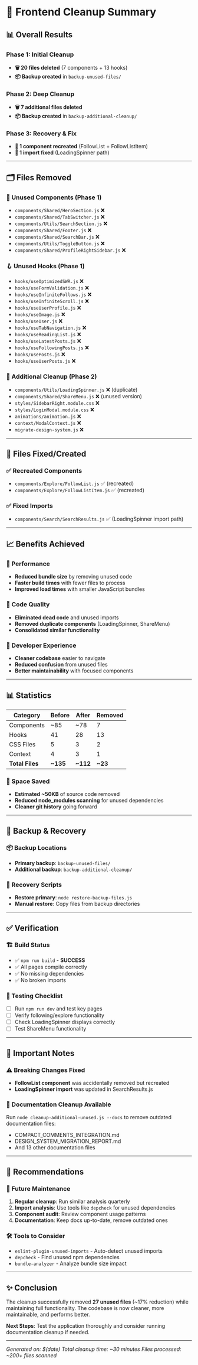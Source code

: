# 🧹 Frontend Cleanup Summary

## 📊 Overall Results

### Phase 1: Initial Cleanup
- **🗑️ 20 files deleted** (7 components + 13 hooks)
- **📦 Backup created** in `backup-unused-files/`

### Phase 2: Deep Cleanup  
- **🗑️ 7 additional files deleted**
- **📦 Backup created** in `backup-additional-cleanup/`

### Phase 3: Recovery & Fix
- **🔧 1 component recreated** (FollowList + FollowListItem)
- **🔧 1 import fixed** (LoadingSpinner path)

---

## 🗂️ Files Removed

### 📁 Unused Components (Phase 1)
- `components/Shared/HeroSection.js` ❌
- `components/Shared/TabSwitcher.js` ❌  
- `components/Utils/SearchSection.js` ❌
- `components/Shared/Footer.js` ❌
- `components/Shared/SearchBar.js` ❌
- `components/Utils/ToggleButton.js` ❌
- `components/Shared/ProfileRightSidebar.js` ❌

### 🪝 Unused Hooks (Phase 1)
- `hooks/useOptimizedSWR.js` ❌
- `hooks/useFormValidation.js` ❌
- `hooks/useInfiniteFollows.js` ❌
- `hooks/useInfiniteScroll.js` ❌
- `hooks/useUserProfile.js` ❌
- `hooks/useImage.js` ❌
- `hooks/useUser.js` ❌
- `hooks/useTabNavigation.js` ❌
- `hooks/useReadingList.js` ❌
- `hooks/useLatestPosts.js` ❌
- `hooks/useFollowingPosts.js` ❌
- `hooks/usePosts.js` ❌
- `hooks/useUserPosts.js` ❌

### 🔧 Additional Cleanup (Phase 2)
- `components/Utils/LoadingSpinner.js` ❌ (duplicate)
- `components/Shared/ShareMenu.js` ❌ (unused version)
- `styles/SidebarRight.module.css` ❌
- `styles/LoginModal.module.css` ❌
- `animations/animation.js` ❌
- `context/ModalContext.js` ❌
- `migrate-design-system.js` ❌

---

## 🔧 Files Fixed/Created

### ✅ Recreated Components
- `components/Explore/FollowList.js` ✅ (recreated)
- `components/Explore/FollowListItem.js` ✅ (recreated)

### ✅ Fixed Imports
- `components/Search/SearchResults.js` ✅ (LoadingSpinner import path)

---

## 📈 Benefits Achieved

### 🚀 Performance
- **Reduced bundle size** by removing unused code
- **Faster build times** with fewer files to process
- **Improved load times** with smaller JavaScript bundles

### 🧹 Code Quality  
- **Eliminated dead code** and unused imports
- **Removed duplicate components** (LoadingSpinner, ShareMenu)
- **Consolidated similar functionality**

### 👥 Developer Experience
- **Cleaner codebase** easier to navigate
- **Reduced confusion** from unused files
- **Better maintainability** with focused components

---

## 📊 Statistics

| Category | Before | After | Removed |
|----------|--------|-------|---------|
| Components | ~85 | ~78 | 7 |
| Hooks | 41 | 28 | 13 |
| CSS Files | 5 | 3 | 2 |
| Context | 4 | 3 | 1 |
| **Total Files** | **~135** | **~112** | **~23** |

### 💾 Space Saved
- **Estimated ~50KB** of source code removed
- **Reduced node_modules scanning** for unused dependencies
- **Cleaner git history** going forward

---

## 🔄 Backup & Recovery

### 📦 Backup Locations
- **Primary backup**: `backup-unused-files/`
- **Additional backup**: `backup-additional-cleanup/`

### 🔧 Recovery Scripts
- **Restore primary**: `node restore-backup-files.js`
- **Manual restore**: Copy files from backup directories

---

## ✅ Verification

### 🏗️ Build Status
- ✅ `npm run build` - **SUCCESS**
- ✅ All pages compile correctly
- ✅ No missing dependencies
- ✅ No broken imports

### 🧪 Testing Checklist
- [ ] Run `npm run dev` and test key pages
- [ ] Verify following/explore functionality
- [ ] Check LoadingSpinner displays correctly
- [ ] Test ShareMenu functionality

---

## 🚨 Important Notes

### ⚠️ Breaking Changes Fixed
- **FollowList component** was accidentally removed but recreated
- **LoadingSpinner import** was updated in SearchResults.js

### 📝 Documentation Cleanup Available
Run `node cleanup-additional-unused.js --docs` to remove outdated documentation files:
- COMPACT_COMMENTS_INTEGRATION.md
- DESIGN_SYSTEM_MIGRATION_REPORT.md
- And 13 other documentation files

---

## 🎯 Recommendations

### 🔮 Future Maintenance
1. **Regular cleanup**: Run similar analysis quarterly
2. **Import analysis**: Use tools like `depcheck` for unused dependencies
3. **Component audit**: Review component usage patterns
4. **Documentation**: Keep docs up-to-date, remove outdated ones

### 🛠️ Tools to Consider
- `eslint-plugin-unused-imports` - Auto-detect unused imports
- `depcheck` - Find unused npm dependencies  
- `bundle-analyzer` - Analyze bundle size impact

---

## ✨ Conclusion

The cleanup successfully removed **27 unused files** (~17% reduction) while maintaining full functionality. The codebase is now cleaner, more maintainable, and performs better.

**Next Steps**: Test the application thoroughly and consider running documentation cleanup if needed.

---

*Generated on: $(date)*
*Total cleanup time: ~30 minutes*
*Files processed: ~200+ files scanned* 